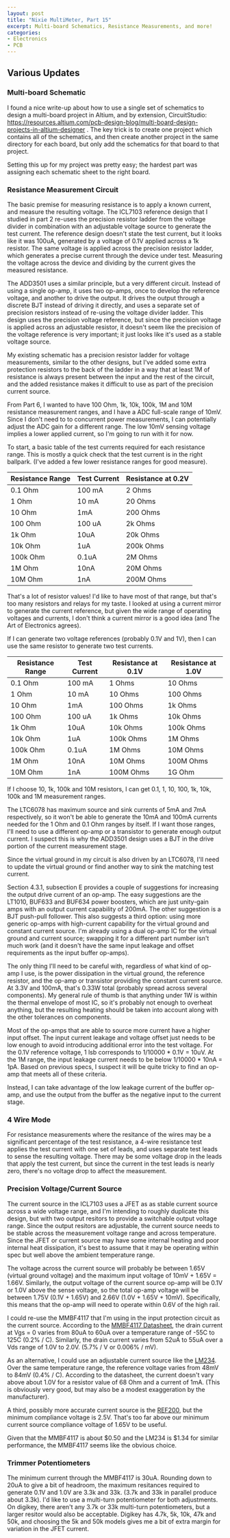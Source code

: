 ```yaml
---
layout: post
title: "Nixie MultiMeter, Part 15"
excerpt: Multi-board Schematics, Resistance Measurements, and more!
categories:
- Electronics
- PCB
---
```


## Various Updates

### Multi-board Schematic

I found a nice write-up about how to use a single set of schematics to design a multi-board project in Altium, and by extension, CircuitStudio:
https://resources.altium.com/pcb-design-blog/multi-board-design-projects-in-altium-designer . The key trick is to create one project which contains all of the schematics, and then create another project in the same directory for each board, but only add the schematics for that board to that project.

Setting this up for my project was pretty easy; the hardest part was assigning each schematic sheet to the right board.

### Resistance Measurement Circuit

The basic premise for measuring resistance is to apply a known current, and measure the resulting voltage.
The ICL7103 reference design that I studied in part 2 re-uses the precision resistor ladder from the voltage divider in combination with an adjustable voltage source to generate the test current. The reference design doesn't state the test current, but it looks like it was 100uA, generated by a voltage of 0.1V applied across a 1k resistor. The same voltage is applied across the precision resistor ladder, which generates a precise current through the device under test. Measuring the voltage across the device and dividing by the current gives the measured resistance.

The ADD3501 uses a similar principle, but a very different circuit. Instead of using a single op-amp, it uses two op-amps, once to develop the reference voltage, and another to drive the output. It drives the output through a discrete BJT instead of driving it directly, and uses a separate set of precision resistors instead of re-using the voltage divider ladder. This design uses the precision voltage reference, but since the precision voltage is applied across an adjustable resistor, it doesn't seem like the precision of the voltage reference is very important; it just looks like it's used as a stable voltage source.

My existing schematic has a precision resistor ladder for voltage measurements, similar to the other designs, but I've added some extra protection resistors to the back of the ladder in a way that at least 1M of resistance is always present between the input and the rest of the circuit, and the added resistance makes it difficult to use as part of the precision current source.

From Part 6, I wanted to have 100 Ohm, 1k, 10k, 100k, 1M and 10M resistance measurement ranges, and I have a ADC full-scale range of 10mV. Since I don't need to to concurrent power measurements, I can potentially adjust the ADC gain for a different range. The low 10mV sensing voltage implies a lower applied current, so I'm going to run with it for now.

To start, a basic table of the test currents required for each resistance range. This is mostly a quick check that the test current is in the right ballpark. (I've added a few lower resistance ranges for good measure).

| Resistance Range | Test Current | Resistance at 0.2V |
|------------------|--------------|--------------------|
| 0.1 Ohm          | 100 mA       | 2 Ohms             |
| 1 Ohm            | 10 mA        | 20 Ohms            |
| 10 Ohm           | 1mA          | 200 Ohms           |
| 100 Ohm          | 100 uA       | 2k Ohms            |
| 1k Ohm           | 10uA         | 20k Ohms           |
| 10k Ohm          | 1uA          | 200k Ohms          |
| 100k Ohm         | 0.1uA        | 2M Ohms            |
| 1M Ohm           | 10nA         | 20M Ohms           |
| 10M Ohm          | 1nA          | 200M Ohms          |

That's a lot of resistor values! I'd like to have most of that range, but that's too many resistors and relays for my taste. I looked at using a current mirror to generate the current reference, but given the wide range of operating voltages and currents, I don't think a current mirror is a good idea (and The Art of Electronics agrees).

If I can generate two voltage references (probably 0.1V and 1V), then I can use the same resistor to generate two test currents.

| Resistance Range | Test Current | Resistance at 0.1V | Resistance at 1.0V |
|------------------|--------------|--------------------|--------------------|
| 0.1 Ohm          | 100 mA       | 1 Ohms             | 10 Ohms            |
| 1 Ohm            | 10 mA        | 10 Ohms            | 100 Ohms           |
| 10 Ohm           | 1mA          | 100 Ohms           | 1k Ohms            |
| 100 Ohm          | 100 uA       | 1k Ohms            | 10k Ohms           |
| 1k Ohm           | 10uA         | 10k Ohms           | 100k Ohms          |
| 10k Ohm          | 1uA          | 100k Ohms          | 1M Ohms            |
| 100k Ohm         | 0.1uA        | 1M Ohms            | 10M Ohms           |
| 1M Ohm           | 10nA         | 10M Ohms           | 100M Ohms          |
| 10M Ohm          | 1nA          | 100M Ohms          | 1G Ohm             |

If I choose 10, 1k, 100k and 10M resistors, I can get 0.1, 1, 10, 100, 1k, 10k, 100k and 1M measurement ranges.

The LTC6078 has maximum source and sink currents of 5mA and 7mA respectively, so it won't be able to generate the 10mA and 100mA currents needed for the 1 Ohm and 0.1 Ohm ranges by itself. If I want those ranges, I'll need to use a different op-amp or a transistor to generate enough output current. I suspect this is why the ADD3501 design uses a BJT in the drive portion of the current measurement stage.

Since the virtual ground in my circuit is also driven by an LTC6078, I'll need to update the virtual ground or find another way to sink the matching test current.

Section 4.3.1, subsection E provides a couple of suggestions for increasing the output drive current of an op-amp. The easy suggestions are the LT1010, BUF633 and BUF634 power boosters, which are just unity-gain amps with an output current capability of 200mA. The other suggestion is a BJT push-pull follower. This also suggests a third option: using more generic op-amps with high-current capability for the virtual ground and constant current source. I'm already using a dual op-amp IC for the virtual ground and current source; swapping it for a different part number isn't much work (and it doesn't have the same input leakage and offset requirements as the input buffer op-amps).

The only thing I'll need to be careful with, regardless of what kind of op-amp I use, is the power dissipation in the virtual ground, the reference resistor, and the op-amp or transistor providing the constant current source. At 3.3V and 100mA, that's 0.33W total (probably spread across several components). My general rule of thumb is that anything under 1W is within the thermal envelope of most IC, so it's probably not enough to overheat anything, but the resulting heating should be taken into account along with the other tolerances on components.

Most of the op-amps that are able to source more current have a higher input offset. The input current leakage and voltage offset just needs to be low enough to avoid introducing additional error into the test voltage. For the 0.1V reference voltage, 1 lsb corresponds to 1/10000 * 0.1V = 10uV. At the 1M range, the input leakage current needs to be below 1/10000 * 10nA = 1pA. Based on previous specs, I suspect it will be quite tricky to find an op-amp that meets all of these criteria.

Instead, I can take advantage of the low leakage current of the buffer op-amp, and use the output from the buffer as the negative input to the current stage.

### 4 Wire Mode

For resistance measurements where the resitance of the wires may be a significant percentage of the test resistance, a 4-wire resistance test applies the test current with one set of leads, and uses separate test leads to sense the resulting voltage. There may be some voltage drop in the leads that apply the test current, but since the current in the test leads is nearly zero, there's no voltage drop to affect the measurement.

### Precision Voltage/Current Source

The current source in the ICL7103 uses a JFET as as stable current source across a wide voltage range, and I'm intending to roughly duplicate this design, but with two output resitors to provide a switchable output voltage range. Since the output resitors are adjustable, the current source needs to be stable across the measurement voltage range and across temperature. Since the JFET or current source may have some internal heating and poor internal heat dissipation, it's best to assume that it may be operating within spec but well above the ambient temperature range.

The voltage across the current source will probably be between 1.65V (virtual ground voltage) and the maximum input voltage of 10mV + 1.65V = 1.66V. Similarly, the output voltage of the current source op-amp will be 0.1V or 1.0V above the sense voltage, so the total op-amp voltage will be between 1.75V (0.1V + 1.65V) and 2.66V (1.0V + 1.65V + 10mV). Specifically, this means that the op-amp will need to operate within 0.6V of the high rail.

I could re-use the MMBF4117 that I'm using in the input protection circuit as the current source. According to the [MMBF4117 Datasheet](https://www.fairchildsemi.com/datasheets/MM/MMBF4117.pdf), the drain current at Vgs = 0 varies from 80uA to 60uA over a temperature range of -55C to 125C (0.2% / C). Similarly, the drain current varies from 52uA to 55uA over a Vds range of 1.0V to 2.0V. (5.7% / V or 0.006% / mV).

As an alternative, I could use an adjustable current source like the [LM234](http://www.ti.com/lit/ds/symlink/lm234.pdf). Over the same temperature range, the reference voltage varies from 48mV to 84mV (0.4% / C). According to the datasheet, the current doesn't vary above about 1.0V for a resistor value of 68 Ohm and a current of 1mA. (This is obviously very good, but may also be a modest exaggeration by the manufacturer).

A third, possibly more accurate current source is the [REF200](http://www.ti.com/lit/ds/symlink/ref200.pdf), but the minimum compliance voltage is 2.5V. That's too far above our minimum current source compliance voltage of 1.65V to be useful.

Given that the MMBF4117 is about $0.50 and the LM234 is $1.34 for similar performance, the MMBF4117 seems like the obvious choice.

### Trimmer Potentiometers

The minimum current through the MMBF4117 is 30uA. Rounding down to 20uA to give a bit of headroom, the maximum resitances required to generate 0.1V and 1.0V are 3.3k and 33k. (3.7k and 33k in parallel produce about 3.3k). I'd like to use a multi-turn potentiometer for both adjustments. On digikey, there aren't any 3.7k or 33k multi-turn potentiometers, but a larger resitor would also be acceptable. Digikey has 4.7k, 5k, 10k, 47k and 50k, and choosing the 5k and 50k models gives me a bit of extra margin for variation in the JFET current.
